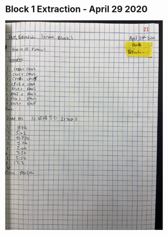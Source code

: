 # Block 1 Extraction - April 29 2020

![](https://github.com/epigeneticstoocean/2018OAExp_larvae/blob/master/figures/pg21_2020Jun11_LabNotebook.jpg)
